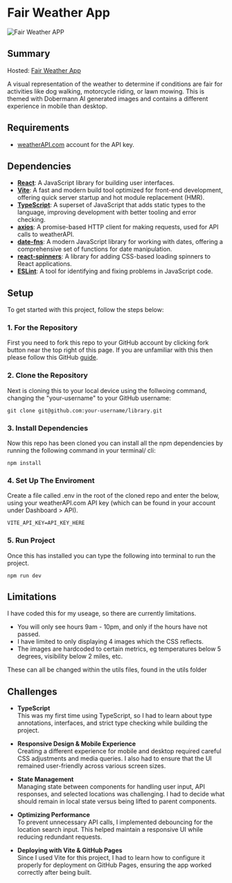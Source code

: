 # Fair Weather App

![Fair Weather APP](demo.gif)

## Summary

Hosted: [Fair Weather App](https://fair-weather-app.netlify.app/)

A visual representation of the weather to determine if conditions are fair for activities like dog walking, motorcycle riding, or lawn mowing. This is themed with Dobermann AI generated images and contains a different experience in mobile than desktop.

## Requirements

- [weatherAPI.com](https://www.weatherapi.com/) account for the API key.

## Dependencies

- **[React](https://react.dev/)**: A JavaScript library for building user interfaces.
- **[Vite](https://vitejs.dev/)**: A fast and modern build tool optimized for front-end development, offering quick server startup and hot module replacement (HMR).
- **[TypeScript](https://www.typescriptlang.org/)**: A superset of JavaScript that adds static types to the language, improving development with better tooling and error checking.
- **[axios](https://axios-http.com/)**: A promise-based HTTP client for making requests, used for API calls to weatherAPI.
- **[date-fns](https://date-fns.org/)**: A modern JavaScript library for working with dates, offering a comprehensive set of functions for date manipulation.
- **[react-spinners](https://www.reactspinners.com/)**: A library for adding CSS-based loading spinners to React applications.
- **[ESLint](https://eslint.org/)**: A tool for identifying and fixing problems in JavaScript code.

## Setup

To get started with this project, follow the steps below:

### 1. For the Repository

First you need to fork this repo to your GitHub account by clicking fork button near the top right of this page. If you are unfamiliar with this then please follow this GitHub [guide](https://docs.github.com/en/pull-requests/collaborating-with-pull-requests/working-with-forks/fork-a-repo).

### 2. Clone the Repository

Next is cloning this to your local device using the follwoing command, changing the "your-username" to your GitHub username:

```
git clone git@github.com:your-username/library.git
```

### 3. Install Dependencies

Now this repo has been cloned you can install all the npm dependencies by running the following command in your terminal/ cli:

```
npm install
```

### 4. Set Up The Enviroment

Create a file called .env in the root of the cloned repo and enter the below, using your weatherAPI.com API key (which can be found in your account under Dashboard > API).

```
VITE_API_KEY=API_KEY_HERE
```

### 5. Run Project

Once this has installed you can type the following into terminal to run the project.

```
npm run dev
```

## Limitations

I have coded this for my useage, so there are currently limitations.

- You will only see hours 9am - 10pm, and only if the hours have not passed.
- I have limited to only displaying 4 images which the CSS reflects.
- The images are hardcoded to certain metrics, eg temperatures below 5 degrees, visibility below 2 miles, etc.

These can all be changed within the utils files, found in the utils folder

## Challenges

- **TypeScript**  
  This was my first time using TypeScript, so I had to learn about type annotations, interfaces, and strict type checking while building the project.

- **Responsive Design & Mobile Experience**  
  Creating a different experience for mobile and desktop required careful CSS adjustments and media queries. I also had to ensure that the UI remained user-friendly across various screen sizes.

- **State Management**  
  Managing state between components for handling user input, API responses, and selected locations was challenging. I had to decide what should remain in local state versus being lifted to parent components.

- **Optimizing Performance**  
  To prevent unnecessary API calls, I implemented debouncing for the location search input. This helped maintain a responsive UI while reducing redundant requests.

- **Deploying with Vite & GitHub Pages**  
  Since I used Vite for this project, I had to learn how to configure it properly for deployment on GitHub Pages, ensuring the app worked correctly after being built.
